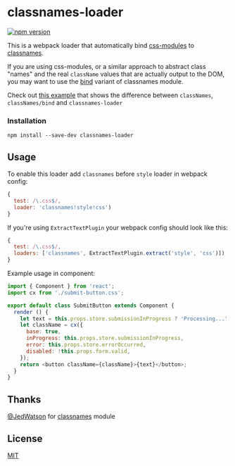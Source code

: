 # classnames-loader

[![npm version](https://img.shields.io/npm/v/classnames-loader.svg?style=flat-square)](https://www.npmjs.com/package/classnames-loader)

This is a webpack loader that automatically bind [css-modules](https://github.com/css-modules/css-modules) to [classnames](https://github.com/JedWatson/classnames).

If you are using css-modules, or a similar approach to abstract class "names" and the real `className` values that are actually output to the DOM, you may want to use the [bind](https://github.com/JedWatson/classnames#alternate-bind-version-for-css-modules) variant of classnames module.

Check out [this example](https://gist.github.com/itsmepetrov/7dbe519bb1332dd0f6c9) that shows the difference between `classNames`, `classNames/bind` and `classnames-loader`

### Installation

```
npm install --save-dev classnames-loader
```

## Usage

To enable this loader add `classnames` before `style` loader in webpack config: 

```js
{
  test: /\.css$/,
  loader: 'classnames!style!css')
}
```

If you're using `ExtractTextPlugin` your webpack config should look like this:

```js
{
  test: /\.css$/,
  loaders: ['classnames', ExtractTextPlugin.extract('style', 'css')])
}
```

Example usage in component:

```js
import { Component } from 'react';
import cx from './submit-button.css';

export default class SubmitButton extends Component {
  render () {
    let text = this.props.store.submissionInProgress ? 'Processing...' : 'Submit';
    let className = cx({
      base: true,
      inProgress: this.props.store.submissionInProgress,
      error: this.props.store.errorOccurred,
      disabled: !this.props.form.valid,
    });
    return <button className={className}>{text}</button>;
  } 
}
```

## Thanks

[@JedWatson](https://github.com/JedWatson) for [classnames](https://github.com/JedWatson/classnames) module

## License

[MIT](LICENSE.md)
